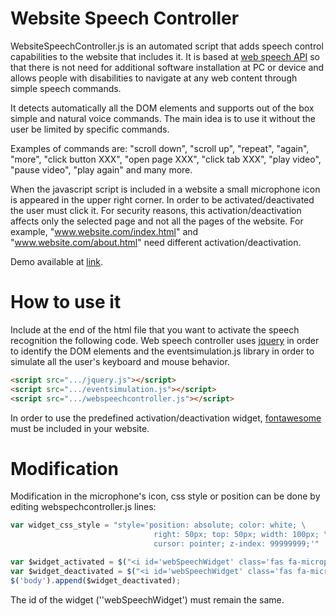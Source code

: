# Website Speech Controller
WebsiteSpeechController.js is an automated script that adds speech control capabilities to the website that includes it. It is based at [web speech API](https://developer.mozilla.org/en-US/docs/Web/API/Web_Speech_API) so that there is not need for additional software installation at PC or device and allows people with disabilities to navigate at any web content through simple speech commands. 

It detects automatically all the DOM elements and supports out of the box simple and natural voice commands. The main idea is to use it without the user be limited by specific commands. 

Examples of commands are: "scroll down", "scroll up", "repeat", "again", "more", "click button XXX", "open page XXX", "click tab XXX", "play video", "pause video", "play again" and many more.

When the javascript script is included in a website a small microphone icon is appeared in the upper right corner. In order to be activated/deactivated the user must click it.  For security reasons, this activation/deactivation affects only the selected page and not all the pages of the website. For example, "www.website.com/index.html" and "www.website.com/about.html" need different activation/deactivation.  

Demo available at [link](https://athanoiko.github.io/websiteSpeechController/demo).

# How to use it
Include at the end of the html file that you want to activate the speech recognition the following code. Web speech controller uses [jquery](https://jquery.com/) in order to identify the DOM elements and the eventsimulation.js library in order to simulate all the user's keyboard and mouse behavior. 

```html
<script src=".../jquery.js"></script>
<script src=".../eventsimulation.js"></script>
<script src=".../webspeechcontroller.js"></script>
```

In order to use the predefined activation/deactivation widget, [fontawesome](https://fontawesome.com/) must be included in your website.  

# Modification
Modification in the microphone's icon, css style or position can be done by editing webspechcontroller.js lines:

```javascript
var widget_css_style = "style='position: absolute; color: white; \
                                right: 50px; top: 50px; width: 100px; \
                                cursor: pointer; z-index: 99999999;'" 

var $widget_activated = $("<i id='webSpeechWidget' class='fas fa-microphone'" + widget_css_style + "/></i>");
var $widget_deactivated = $("<i id='webSpeechWidget' class='fas fa-microphone-slash'" + widget_css_style + "/></i>");
$('body').append($widget_deactivated);
```

The id of the widget (''webSpeechWidget') must remain the same.
